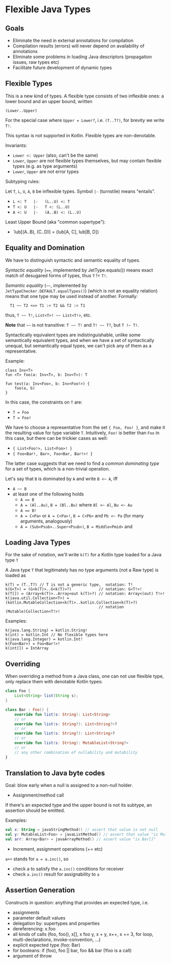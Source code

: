 # Flexible Java Types

## Goals

* Eliminate the need in external annotations for compilation
 * Compilation results (errors) will never depend on availability of annotations
* Eliminate some problems in loading Java descriptors (propagation issues, raw types etc)
* Facilitate future development of dynamic types

## Flexible Types

This is a new kind of types. A flexible type consists of two inflexible ones: a lower bound and an upper bound, written

```
(Lower..Upper)
```

For the special case where `Upper = Lower?`, i.e. `(T..T?)`, for brevity we write `T!`.


This syntax is not supported in Kotlin. Flexible types are non-denotable.

Invariants:
* `Lower <: Upper` (also, can't be the same)
* `Lower`, `Upper` are not flexible types themselves, but may contain flexible types (e.g. as type arguments)
* `Lower`, `Upper` are not error types

Subtyping rules:

Let `T`, `L`, `U`, `A`, `B` be inflexible types. Symbol `|-` (turnstile) means "entails".

* `L <: T   |-   (L..U) <: T`
* `T <: U   |-   T <: (L..U)`
* `A <: U   |-   (A..B) <: (L..U)`

Least Upper Bound (aka "common supertype"):

* `lub[(A..B), (C..D)] = (lub[A, C], lub[B, D])

## Equality and Domination

We have to distinguish syntactic and semantic equality of types.

*Syntactic equality* (`==`, implemented by JetType.equals()) means exact match of desugared forms of types, thus `T` != `T!`.

*Semantic equality* (`~~`, implemented by `JetTypeChecker.DEFAULT.equalTypes()`) (which is not an equality relation) means that one type may be used instead of another. Formally:

```
  T1 ~~ T2 <=> T1 :< T2 && T2 :< T1
```

thus, `T ~~ T!`, `List<T>! ~~ List<T!>`, etc.

**Note** that `~~` is not transitive: `T ~~ T!` and `T! ~~ T?`, but `T !~ T!`.

Syntactically equivalent types are indistinguishable, unlike some semantically equivalent types, and when we have a set of syntactically unequal,
but semantically equal types, we can't pick any of them as a representative.

Example:

```
class Inv<T>
fun <T> foo(a: Inv<T>, b: Inv<T>): T

fun test(a: Inv<Foo>, b: Inv<Foo!>) {
    foo(a, b)
}
```

In this case, the constraints on `T` are:
 - `T = Foo`
 - `T = Foo!`

We have to choose a representative from the set `{ Foo, Foo! }`, and make it the resulting value for type variable `T`.
Intuitively, `Foo!` is better than `Foo` in this case, but there can be trickier cases as well:
- `{ List<Foo!>, List<Foo>! }`
- `{ Foo<Bar!, Bar>, Foo<Bar, Bar!>! }`

The latter case suggests that we need to find a *common dominating type* for a set of types, which is a non-trivial operation.

Let's say that `B` is dominated by `A` and write `B <~ A`, iff

- `A ~~ B`
- at least one of the following holds
  - `A == B`
  - `A = (Al..Au)`, `B = (Bl..Bu)` where `Bl <~ Al`, `Bu <~ Au`
  - `A == B!`
  - `A = C<Pa>` or `A = C<Pa>!`, `B = C<Pb>` and `Pb <~ Pa` (for many arguments, analogously)
  - `A = (Sub<Psub>..Super<Psub>)`, `B = Middle<Pmid>` and



## Loading Java Types

For the sake of notation, we'll write `k(T)` for a Kotlin type loaded for a Java type `T`

A Java type `T` that legitimately has no type arguments (not a Raw type) is loaded as

```
k(T) = (T..T?) // T is not a generic type,  notation: T!
k(G<T>) = (G<k(T)>..G<k(T)>?)            // notation: G<T!>!
k(T[]) = (Array<k(T)>..Array<out k(T)>?) // notation: Array<(out) T!>!
k(java.util.Collection<T>) = (kotlin.MutableCollection<k(T)>..kotlin.Collection<k(T)>?)
                                         // notation (Mutable)Collection<T!>!
```

Examples:

```
k(java.lang.String) = kotlin.String!
k(int) = kotlin.Int // No flexible types here
k(java.lang.Integer) = kotlin.Int!
k(Foo<Bar>) = Foo<Bar!>!
k(int[]) = IntArray
```

## Overriding

When overriding a method from a Java class, one can not use flexible type, only replace them with denotable Kotlin types:

```java
class Foo {
    List<String> list(String s);
}
```

```kotlin
class Bar : Foo() {
    override fun list(s: String): List<String>
    // or
    override fun list(s: String?): List<String?>?
    // or
    override fun list(s: String?): List<String>?
    // or
    override fun list(s: String): MutableList<String?>
    // or
    // any other combination of nullability and mutability
}
```

## Translation to Java byte codes

Goal: blow early when a null is assigned to a non-null holder.

* Assignment/method call

If there's an expected type and the upper bound is not its subtype, an assertion should be emitted.

Examples:
```kotlin
val x: String = javaStringMethod() // assert that value is not null
val y: MutableList<Foo> = javaListMethod() // assert that value "is MutableList" returns true
val arr: Array<Bar> = javaArrayMethod() // assert value "is Bar[]"
```

* Increment, assignment operations (+= etc)

`a++` stands for `a = a.inc()`, so
- check a to satisfy the `a.inc()` conditions for receiver
- check `a.inc()` result for assignability to `a`

## Assertion Generation

Constructs in question: anything that provides an expected type, i.e.
 - assignments
 - parameter default values
 - delegation by: supertypes and properties
 - dereferencing: x.foo
 - all kinds of calls (foo, foo(), x[], x foo y, x + y, x++, x += 3, for loop, multi-declarations, invoke-convention, ...)
 - explicit expected type (foo: Bar)
 - for booleans: if (foo), foo || bar, foo && bar (!foo is a call)
 - argument of throw
